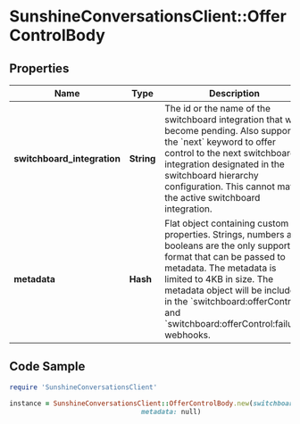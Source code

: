 # SunshineConversationsClient::OfferControlBody

## Properties

Name | Type | Description | Notes
------------ | ------------- | ------------- | -------------
**switchboard_integration** | **String** | The id or the name of the switchboard integration that will become pending. Also supports the &#x60;next&#x60; keyword to offer control to the next switchboard integration designated in the switchboard hierarchy configuration. This cannot match the active switchboard integration. | 
**metadata** | **Hash** | Flat object containing custom properties. Strings, numbers and booleans are the only supported format that can be passed to metadata. The metadata is limited to 4KB in size. The metadata object will be included in the &#x60;switchboard:offerControl&#x60; and &#x60;switchboard:offerControl:failure&#x60; webhooks. | [optional] 

## Code Sample

```ruby
require 'SunshineConversationsClient'

instance = SunshineConversationsClient::OfferControlBody.new(switchboard_integration: next,
                                 metadata: null)
```


